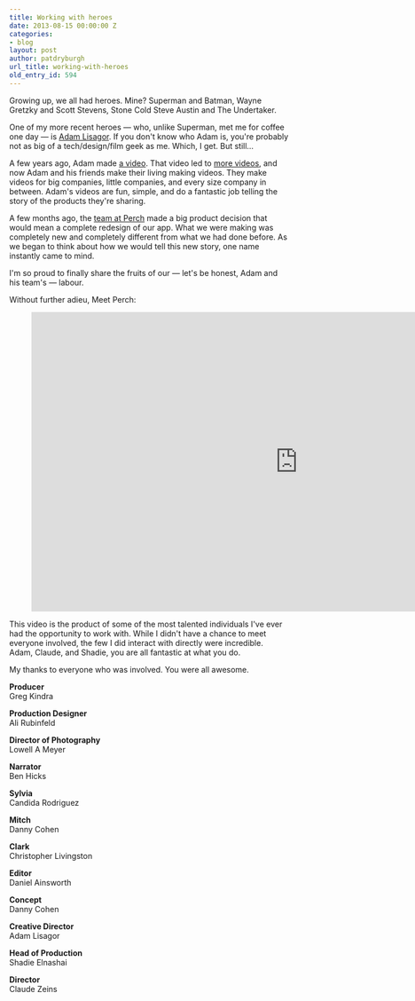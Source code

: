 ```yaml
---
title: Working with heroes
date: 2013-08-15 00:00:00 Z
categories:
- blog
layout: post
author: patdryburgh
url_title: working-with-heroes
old_entry_id: 594
---
```


Growing up, we all had heroes. Mine? Superman and Batman, Wayne Gretzky and Scott Stevens, Stone Cold Steve Austin and The Undertaker.

One of my more recent heroes — who, unlike Superman, met me for coffee one day — is [Adam Lisagor][1]. If you don't know who Adam is, you're probably not as big of a tech/design/film geek as me. Which, I get. But still…

A few years ago, Adam made [a video][2]. That video led to [more videos][3], and now Adam and his friends make their living making videos. They make videos for big companies, little companies, and every size company in between. Adam's videos are fun, simple, and do a fantastic job telling the story of the products they're sharing.

A few months ago, the [team at Perch][4] made a big product decision that would mean a complete redesign of our app. What we were making was completely new and completely different from what we had done before. As we began to think about how we would tell this new story, one name instantly came to mind.

I'm so proud to finally share the fruits of our — let's be honest, Adam and his team's — labour. 

Without further adieu, Meet Perch:

<figure class="video">
<iframe src="http://player.vimeo.com/video/71929407?title=0&amp;byline=0&amp;portrait=0&amp;color=00A7D6" width="960" height="540" frameborder="0" webkitAllowFullScreen mozallowfullscreen allowFullScreen></iframe>
</figure>

This video is the product of some of the most talented individuals I've ever had the opportunity to work with. While I didn't have a chance to meet everyone involved, the few I did interact with directly were incredible. Adam, Claude, and Shadie, you are all fantastic at what you do.

My thanks to everyone who was involved. You were all awesome.

<p><strong>Producer</strong><br /> Greg Kindra</p>
<p><strong>Production Designer</strong><br /> Ali Rubinfeld</p>
<p><strong>Director of Photography</strong><br /> Lowell A Meyer</p>
<p><strong>Narrator</strong><br /> Ben Hicks</p>
<p><strong>Sylvia</strong><br /> Candida Rodriguez</p>
<p><strong>Mitch</strong><br /> Danny Cohen</p>
<p><strong>Clark</strong><br /> Christopher Livingston</p>
<p><strong>Editor</strong><br /> Daniel Ainsworth</p>
<p><strong>Concept</strong><br /> Danny Cohen</p>
<p><strong>Creative Director</strong><br /> Adam Lisagor</p>
<p><strong>Head of Production</strong><br /> Shadie Elnashai</p>
<p><strong>Director</strong><br /> Claude Zeins</p>


[1]: http://lonelysandwich.com
[2]: http://birdhouseapp.com
[3]: http://sandwichvideo.com
[4]: http://perch.co